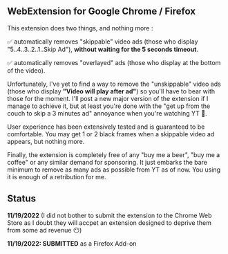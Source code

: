 ## WebExtension for Google Chrome / Firefox

This extension does two things, and nothing more :

✅ automatically removes "skippable" video ads (those who display "5..4..3..2..1..Skip Ad"), **without waiting for the 5 seconds timeout**.

✅ automatically removes "overlayed" ads (those who display at the bottom of the video).

Unfortunately, I've yet to find a way to remove the "unskippable" video ads (those who display **"Video will play after ad"**) so you'll have to bear with those for the moment. I'll post a new major version of the extension if I manage to achieve it, but at least you're done with the "get up from the couch to skip a 3 minutes ad" annoyance when you're watching YT 🥳.

User experience has been extensively tested and is guaranteed to be comfortable. You may get 1 or 2 black frames when a skippable video ad appears, but nothing more.

Finally, the extension is completely free of any "buy me a beer", "buy me a coffee" or any similar demand for sponsoring. It just embarks the bare minimum to remove as many ads as possible from YT as of now. You using it is enough of a retribution for me.

## Status

**11/19/2022** (I did not bother to submit the extension to the Chrome Web Store as I doubt they will accpet an extension designed to deprive them from some ad revenue 😶)

**11/19/2022: SUBMITTED** as a Firefox Add-on